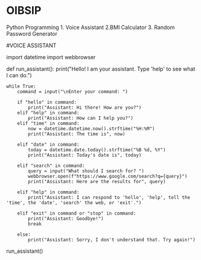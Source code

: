 # OIBSIP
Python Programming 1. Voice Assistant 2.BMI Calculator 3. Random Password Generator

#VOICE ASSISTANT

import datetime
import webbrowser

def run_assistant():
    print("Hello! I am your assistant. Type 'help' to see what I can do.")

    while True:
        command = input("\nEnter your command: ")

        if "hello" in command:
            print("Assistant: Hi there! How are you?")
        elif "help" in command:
            print("Assistant: How can I help you?")
        elif "time" in command:
            now = datetime.datetime.now().strftime("%H:%M")
            print("Assistant: The time is", now)

        elif "date" in command:
            today = datetime.date.today().strftime("%B %d, %Y")
            print("Assistant: Today's date is", today)

        elif "search" in command:
            query = input("What should I search for? ")
            webbrowser.open(f"https://www.google.com/search?q={query}")
            print("Assistant: Here are the results for", query)

        elif "help" in command:
            print("Assistant: I can respond to 'hello', 'help', tell the 'time', the 'date', 'search' the web, or 'exit'.")

        elif "exit" in command or "stop" in command:
            print("Assistant: Goodbye!")
            break

        else:
            print("Assistant: Sorry, I don't understand that. Try again!")


run_assistant()

